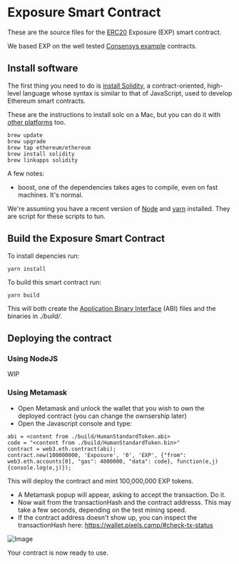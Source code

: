 # Exposure Smart Contract

These are the source files for the [ERC20][4] Exposure (EXP) smart contract.

We based EXP on the well tested [Consensys example][5] contracts.

## Install software

The first thing you need to do is [install Solidity][2], a contract-oriented, high-level language whose syntax is similar to that of JavaScript, used to develop Ethereum smart contracts.

These are the instructions to install solc on a Mac, but you can do it with [other platforms][2] too.

```
brew update
brew upgrade
brew tap ethereum/ethereum
brew install solidity
brew linkapps solidity
```

A few notes:

* boost, one of the dependencies takes ages to compile, even on fast machines. It's normal.

We're assuming you have a recent version of [Node][7] and [yarn][3] installed. They are script for these scripts to tun.

## Build the Exposure Smart Contract

To install depencies run:

```
yarn install
```

To build this smart contract run:

```
yarn build
```

This will both create the [Application Binary Interface][6] (ABI) files and the binaries in *./build/*.

## Deploying the contract

### Using NodeJS

WIP

### Using Metamask

 * Open Metamask and unlock the wallet that you wish to own the deployed contract (you can change the ownsership later)
 * Open the Javascript console and type:

```
abi = <content from ./build/HumanStandardToken.abi>
code = "<content from ./build/HumanStandardToken.bin>"
contract = web3.eth.contract(abi);
contract.new(100000000, 'Exposure', '0', 'EXP', {"from": web3.eth.accounts[0], "gas": 4000000, "data": code}, function(e,j){console.log(e,j)});
```

This will deploy the contract and mint 100,000,000 EXP tokens.

 * A Metamask popup will appear, asking to accept the transaction. Do it.
 * Now wait from the transactionHash and the contract addresss. This may take a few seconds, depending on the test mining speed.
 * If the contract address doesn't show up, you can inspect the transactionHash here: https://wallet.pixels.camp/#check-tx-status

![Image](https://github.com/PixelsCamp/moon/blob/master/imgs/deplyimg1.png?raw=true)

Your contract is now ready to use.

[1]: https://github.com/ConsenSys/Tokens
[2]: http://solidity.readthedocs.io/en/develop/installing-solidity.html
[3]: https://yarnpkg.com/en/docs/install
[4]: https://github.com/ethereum/EIPs/issues/20
[5]: https://github.com/ConsenSys/Tokens
[6]: https://github.com/ethereum/wiki/wiki/Ethereum-Contract-ABI
[7]: https://nodejs.org/en/
